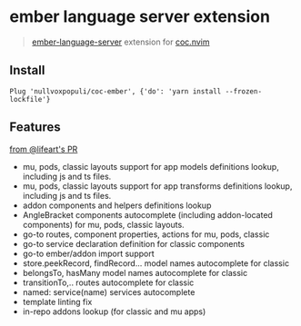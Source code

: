 # ember language server extension

> [ember-language-server](https://github.com/lifeart/ember-language-server) extension for [coc.nvim](https://github.com/neoclide/coc.nvim)

## Install

```
Plug 'nullvoxpopuli/coc-ember', {'do': 'yarn install --frozen-lockfile'}
```

## Features

[from @lifeart's PR](https://github.com/emberwatch/ember-language-server/pull/173)

- mu, pods, classic layouts support for app models definitions lookup, including js and ts files.
- mu, pods, classic layouts support for app transforms definitions lookup, including js and ts files.
- addon components and helpers definitions lookup
- AngleBracket components autocomplete (including addon-located components) for mu, pods, classic layouts.
- go-to routes, component properties, actions for mu, pods, classic
- go-to service declaration definition for classic components
- go-to ember/addon import support
- store.peekRecord, findRecord... model names autocomplete for classic
- belongsTo, hasMany model names autocomplete for classic
- transitionTo,.. routes autocomplete for classic
- named: service(name) services autocomplete
- template linting fix
- in-repo addons lookup (for classic and mu apps)
